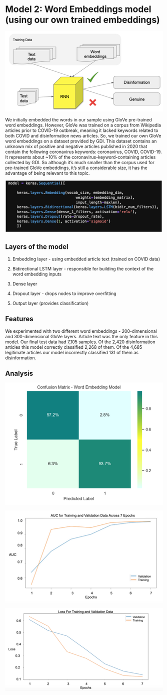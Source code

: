 # Model 2: Word Embeddings model (using our own trained embeddings)

![Word embeddings](assets/img/model2.png)

We initially embedded the words in our sample using GloVe pre-trained word embeddings. However, GloVe was trained on a corpus from Wikipedia articles prior to COVID-19 outbreak, meaning it lacked keywords related to both COVID and disinformation news articles. So, we trained our own GloVe word embeddings on a dataset provided by GDI. This dataset contains an unknown mix of positive and negative articles published in 2020 that contain the following coronavirus keywords: coronavirus, COVID, COVID-19. It  represents about ~10% of the coronavirus-keyword-containing articles collected by GDI. So although it’s much smaller than the corpus used for pre-trained GloVe embeddings, it’s still a considerable size, it has the advantage of being relevant to this topic. 

![Word embeddings](assets/img/layers2.png)

## Layers of the model

1. Embedding layer - using embedded article text (trained on COVID data)

2. Bidirectional LSTM layer - responsible for building  the context of the word embedding inputs

3. Dense layer 

4. Dropout layer - drops nodes to improve overfitting 

5. Output layer (provides classification)

## Features

We experimented with two different word embeddings - 200-dimensional and 300-dimensional GloVe layers. Article text was the only feature in this model. 
Our final test data had 7,105 samples. Of the 2,420 disinformation articles this  model correctly classified 2,268 of them. Of the 4,685 legitimate articles our model incorrectly classified 131 of them as disinformation. 

## Analysis

![Word embeddings](assets/img/matrix2.png)



![Word embeddings](assets/img/auc2.png)



![Word embeddings](assets/img/loss2.png)
